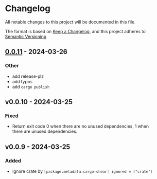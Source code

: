 # Changelog

All notable changes to this project will be documented in this file.

The format is based on [Keep a Changelog](https://keepachangelog.com/en/1.1.0/),
and this project adheres to [Semantic Versioning](https://semver.org/spec/v2.0.0.html).

## [0.0.11](https://github.com/Boshen/cargo-shear/compare/v0.0.10...v0.0.11) - 2024-03-26

### Other
- add release-plz
- add typos
- add `cargo publish`

## v0.0.10 - 2024-03-25

### Fixed

* Return exit code 0 when there are no unused dependencies, 1 when there are unused dependencies.

## v0.0.9 - 2024-03-25

### Added

* Ignore crate by `[package.metadata.cargo-shear] ignored = ["crate"]`
